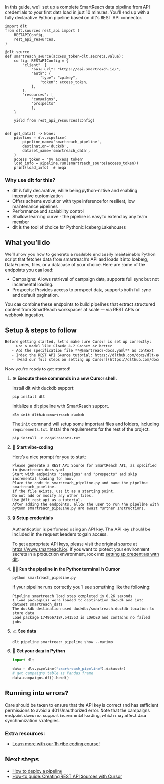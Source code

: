 In this guide, we'll set up a complete SmartReach data pipeline from API credentials to your first data load in just 10 minutes. You'll end up with a fully declarative Python pipeline based on dlt's REST API connector.

```python-outcome
import dlt
from dlt.sources.rest_api import (
    RESTAPIConfig,
    rest_api_resources,
)

@dlt.source
def smartreach_source(access_token=dlt.secrets.value):
    config: RESTAPIConfig = {
        "client": {
            "base_url": "https://api.smartreach.io/",
            "auth": {
                "type": "apikey",
                "token": access_token,
            },
        },
        "resources": [
            "campaigns",
            "prospects"
            ],
    }

    yield from rest_api_resources(config)


def get_data() -> None:
    pipeline = dlt.pipeline(
        pipeline_name='smartreach_pipeline',
        destination='duckdb',
        dataset_name='smartreach_data', 
    )
    access_token = "my_access_token"
    load_info = pipeline.run(smartreach_source(access_token))
    print(load_info)  # noqa
```

### Why use dlt for this?

- dlt is fully declarative, while being python-native and enabling imperative customization
- Offers schema evolution with type inference for resilient, low maintenance pipelines
- Performance and scalability control
- Shallow learning curve - the pipeline is easy to extend by any team member
- dlt is the tool of choice for Pythonic Iceberg Lakehouses

## What you’ll do

We’ll show you how to generate a readable and easily maintainable Python script that fetches data from smartreach’s API and loads it into Iceberg, DataFrames, files, or a database of your choice. Here are some of the endpoints you can load:

- Campaigns: Allows retrieval of campaign data, supports full sync but not incremental loading.
- Prospects: Provides access to prospect data, supports both full sync and default pagination.

You can combine these endpoints to build pipelines that extract structured content from SmartReach workspaces at scale — via REST APIs or webhook ingestion.

## Setup & steps to follow

```default
Before getting started, let's make sure Cursor is set up correctly:
   - Use a model like Claude 3.7 Sonnet or better
   - Add the specification file **@smartreach-docs.yaml** as context
   - Index the REST API Source tutorial: https://dlthub.com/docs/dlt-ecosystem/verified-sources/rest_api/ and add it to context as **@dlt rest api**
   - [Read our full steps on setting up Cursor](https://dlthub.com/docs/dlt-ecosystem/llm-tooling/cursor-restapi#23-configuring-cursor-with-documentation)
```

Now you're ready to get started! 

1. ⚙️ **Execute these commands in a new Cursor shell.**
    
    Install dlt with duckdb support:
    ```shell
    pip install dlt
    ```

    Initialize a dlt pipeline with SmartReach support.
    ```shell
    dlt init dlthub:smartreach duckdb
    ```

    The `init` command will setup some important files and folders, including `requirements.txt`. Install the requirements for the rest of the project.
    ```shell
    pip install -r requirements.txt
    ```
    
2. 🤠 **Start vibe-coding**
    
    Here’s a nice prompt for you to start: 
    
    ```prompt
    Please generate a REST API Source for SmartReach API, as specified in @smartreach-docs.yaml 
    Start with endpoints "campaigns" and "prospects" and skip incremental loading for now. 
    Place the code in smartreach_pipeline.py and name the pipeline smartreach_pipeline. 
    If the file exists, use it as a starting point. 
    Do not add or modify any other files. 
    Use @dlt rest api as a tutorial. 
    After adding the endpoints, allow the user to run the pipeline with python smartreach_pipeline.py and await further instructions.
    ```

    
3. 🔒 **Setup credentials** 
    
    Authentication is performed using an API key. The API key should be included in the request headers to gain access.
    
    To get appropriate API keys, please visit the original source at https://www.smartreach.io/.
    If you want to protect your environment secrets in a production environment, look into [setting up credentials with dlt](https://dlthub.com/docs/walkthroughs/add_credentials).
    
4. 🏃‍♀️ **Run the pipeline in the Python terminal in Cursor**
    
    ```shell
    python smartreach_pipeline.py
    ```
    
    If your pipeline runs correctly you’ll see something like the following:
    
    ```shell
    Pipeline smartreach load step completed in 0.26 seconds
    1 load package(s) were loaded to destination duckdb and into dataset smartreach_data
    The duckdb destination used duckdb:/smartreach.duckdb location to store data
    Load package 1749667187.541553 is LOADED and contains no failed jobs
    ```
    
5. 📈 **See data**
    
    ```shell
    dlt pipeline smartreach_pipeline show --marimo
    ```
    
6. 🐍 **Get your data in Python**
    
    ```python
    import dlt

   data = dlt.pipeline("smartreach_pipeline").dataset()
   # get campaigns table as Pandas frame
   data.campaigns.df().head()
    ```

## Running into errors?

Care should be taken to ensure that the API key is correct and has sufficient permissions to avoid a 401 Unauthorized error. Note that the campaigns endpoint does not support incremental loading, which may affect data synchronization strategies.

### Extra resources:

- [Learn more with our 1h vibe coding course!](https://www.youtube.com/watch?v=GGid70rnJuM)

## Next steps

- [How to deploy a pipeline](https://dlthub.com/docs/walkthroughs/deploy-a-pipeline)
- [How-to guide: Creating REST API Sources with Cursor](https://dlthub.com/docs/dlt-ecosystem/llm-tooling/cursor-restapi)